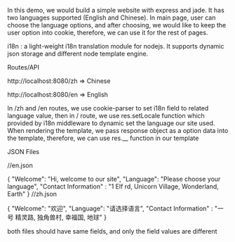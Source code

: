 In this demo, we would build a simple website with express and jade. It has two languages supported (English and Chinese). In main page, user can choose the language options, and after choosing, we would like to keep the user option into cookie, therefore, we can use it for the rest of pages.

i18n : a light-weight i18n translation module for nodejs. It supports dynamic json storage and different node template engine.

Routes/API

http://localhost:8080/zh => Chinese

http://localhost:8080/en => English


In /zh and /en routes, we use cookie-parser to set i18n field to related language value, then in / route, we use res.setLocale function which provided by i18n middleware to dynamic set the language our site used. When rendering the template, we pass response object as a option data into the template, therefore, we can use res.__ function in our template

JSON Files

//en.json

{
    "Welcome": "Hi, welcome to our site",
    "Language": "Please choose your language",
    "Contact Information" : "1 Elf rd, Unicorn Village, Wonderland, Earth"
}
//zh.json

{
    "Welcome": "欢迎",
    "Language": "请选择语言",
    "Contact Information" : "一号 精灵路, 独角兽村, 幸福国, 地球"
}

both files should have same fields, and only the field values are different
